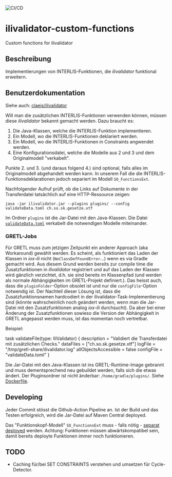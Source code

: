 ![CI/CD](https://github.com/sogis/ilivalidator-custom-functions/workflows/CI/CD/badge.svg)

# ilivalidator-custom-functions
Custom functions for ilivalidator

## Beschreibung
Implementierungen von INTERLIS-Funktionen, die _ilivalidator_ funktional erweitern. 

## Benutzerdokumentation
Siehe auch: [claeis/ilivalidator](https://github.com/claeis/ilivalidator/blob/master/docs/ilivalidator.rst)

Will man die zusätzlichen INTERLIS-Funktionen verwenden können, müssen diese _ilivalidator_ bekannt gemacht werden. Dazu braucht es:

1. Die Java-Klassen, welche die INTERLIS-Funktion implementieren.
2. Ein Modell, wo die INTERLIS-Funktionen deklariert werden.
3. Ein Modell, wo die INTERLIS-Funktionen in Constraints angwendet werden.
4. Eine Konfigurationsdatei, welche die Modelle aus 2 und 3 und dem Originalmodell "verkabelt".

Punkte 2. und 3. (und daraus folgend 4.) sind optional, falls alles im Originalmodell abgehandelt werden kann. In unserem Fall die die INTERLIS-Funktionsdeklarationen jedoch separiert im Modell `SO_FunctionsExt`.

Nachfolgender Aufruf prüft, ob die Links auf Dokumente in der Transferdatei tatsächlich auf eine HTTP-Ressource zeigen:

```
java -jar ilivalidator.jar --plugins plugins/ --config validateData.toml ch.so.sk.gesetze.xtf
```

Im Ordner `plugins` ist die Jar-Datei mit den Java-Klassen. Die Datei [`validateData.toml`](./src/test/data/validateData.toml) verkabelt die notwendigen Modelle miteinander.

### GRETL-Jobs
Für GRETL muss zum jetzigen Zeitpunkt ein anderer Approach (aka Workaround) gewählt werden. Es scheint, als funktioniert das Laden der Klassen in _iox-ili_ nicht (`NoClassDefFoundError`...) wenn es via Gradle gemacht wird. Aus diesem Grund werden bereits zur compile time die Zusatzfunktionen in _ilivalidator_ registriert und auf das Laden der Klassen wird gänzlich verzichtet, d.h. sie sind bereits im Klassenpfad (und werden als normale Abhängigkeiten im GRETL-Projekt definiert.). Das heisst auch, dass die `pluginFolder`-Option obsolet ist und nur die `configFile`-Option notwendig ist. Der Nachteil dieser Lösung ist, dass die Zusatzfunktionsnamen hardcodiert in der ilivalidator-Task-Implementierung sind (könnte wahrscheinlich noch geändert werden, wenn man die Jar-Datei mit den Zusatzfunktionen analog _iox-ili_ durchsucht). Da aber bei einer Änderung der Zusatzfunktionen sowieso die Version der Abhängigkeit in GRETL angepasst werden muss, ist das momentan noch vertretbar.

Beispiel:

task validateFile(type: IliValidator) {
    description = "Validiert die Transferdatei mit zusätzlichen Checks."
    dataFiles = ["ch.so.sk.gesetze.xtf"]
    logFile = "/tmp/gretl-share/ilivalidator.log"
    allObjectsAccessible = false
    configFile = "validateData.toml"
}

Die Jar-Datei mit den Java-Klassen ist ins GRETL-Runtime-Image gebrannt und muss dementsprechend neu gebuildet werden, falls sich die etwas ändert. Der Pluginsordner ist nicht änderbar: `/home/gradle/plugins/`. Siehe [Dockerfile](https://github.com/sogis/gretl/blob/master/runtimeImage/gretl/Dockerfile).

## Developing
Jeder Commit stösst die Github-Action Pipeline an. Ist der Build und das Testen erfolgreich, wird die Jar-Datei auf Maven Central deployed.

Das "Funktionskopf-Modell" `SO_FunctionsExt` muss - falls nötig - [separat deployed](https://github.com/sogis/sogis-interlis-repository) werden. Achtung: Funktionen müssen abwärtskompatibel sein, damit bereits deployte Funktionen immer noch funktionieren.

## TODO
- Caching für/bei SET CONSTRAINTS verstehen und umsetzen für Cycle-Detector.

